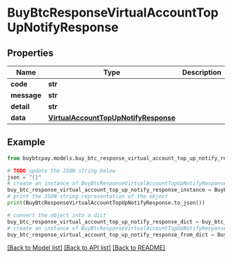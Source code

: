 # BuyBtcResponseVirtualAccountTopUpNotifyResponse


## Properties

Name | Type | Description | Notes
------------ | ------------- | ------------- | -------------
**code** | **str** |  | [optional] 
**message** | **str** |  | [optional] 
**detail** | **str** |  | [optional] 
**data** | [**VirtualAccountTopUpNotifyResponse**](VirtualAccountTopUpNotifyResponse.md) |  | [optional] 

## Example

```python
from buybtcpay.models.buy_btc_response_virtual_account_top_up_notify_response import BuyBtcResponseVirtualAccountTopUpNotifyResponse

# TODO update the JSON string below
json = "{}"
# create an instance of BuyBtcResponseVirtualAccountTopUpNotifyResponse from a JSON string
buy_btc_response_virtual_account_top_up_notify_response_instance = BuyBtcResponseVirtualAccountTopUpNotifyResponse.from_json(json)
# print the JSON string representation of the object
print(BuyBtcResponseVirtualAccountTopUpNotifyResponse.to_json())

# convert the object into a dict
buy_btc_response_virtual_account_top_up_notify_response_dict = buy_btc_response_virtual_account_top_up_notify_response_instance.to_dict()
# create an instance of BuyBtcResponseVirtualAccountTopUpNotifyResponse from a dict
buy_btc_response_virtual_account_top_up_notify_response_from_dict = BuyBtcResponseVirtualAccountTopUpNotifyResponse.from_dict(buy_btc_response_virtual_account_top_up_notify_response_dict)
```
[[Back to Model list]](../README.md#documentation-for-models) [[Back to API list]](../README.md#documentation-for-api-endpoints) [[Back to README]](../README.md)


